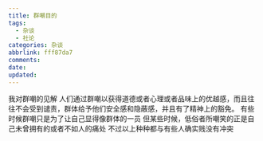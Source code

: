 ```yaml
---
title: 群嘲目的
tags:
  - 杂谈
  - 社论
categories: 杂谈
abbrlink: fff87da7
comments:
date:
updated:
---
```

我对群嘲的见解<!--more-->
人们通过群嘲以获得道德或者心理或者品味上的优越感，而且往往不会受到谴责，群体给予他们安全感和隐蔽感，并且有了精神上的豁免。
有些时候群嘲只是为了让自己显得像群体的一员
但某些时候，低俗者所嘲笑的正是自己未曾拥有的或者不如人的痛处
不过以上种种都与有些人确实贱没有冲突
